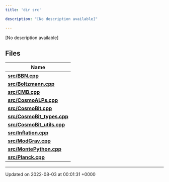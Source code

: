 ```yaml
---
title: 'dir src'

description: "[No description available]"

---
```







[No description available]

## Files

| Name           |
| -------------- |
| **[src/BBN.cpp](/documentation/code/main/files/bbn_8cpp/#file-bbn.cpp)**  |
| **[src/Boltzmann.cpp](/documentation/code/main/files/boltzmann_8cpp/#file-boltzmann.cpp)**  |
| **[src/CMB.cpp](/documentation/code/main/files/cmb_8cpp/#file-cmb.cpp)**  |
| **[src/CosmoALPs.cpp](/documentation/code/main/files/cosmoalps_8cpp/#file-cosmoalps.cpp)**  |
| **[src/CosmoBit.cpp](/documentation/code/main/files/cosmobit_8cpp/#file-cosmobit.cpp)**  |
| **[src/CosmoBit_types.cpp](/documentation/code/main/files/cosmobit__types_8cpp/#file-cosmobit-types.cpp)**  |
| **[src/CosmoBit_utils.cpp](/documentation/code/main/files/cosmobit__utils_8cpp/#file-cosmobit-utils.cpp)**  |
| **[src/Inflation.cpp](/documentation/code/main/files/inflation_8cpp/#file-inflation.cpp)**  |
| **[src/ModGrav.cpp](/documentation/code/main/files/modgrav_8cpp/#file-modgrav.cpp)**  |
| **[src/MontePython.cpp](/documentation/code/main/files/montepython_8cpp/#file-montepython.cpp)**  |
| **[src/Planck.cpp](/documentation/code/main/files/planck_8cpp/#file-planck.cpp)**  |






-------------------------------

Updated on 2022-08-03 at 00:01:31 +0000
